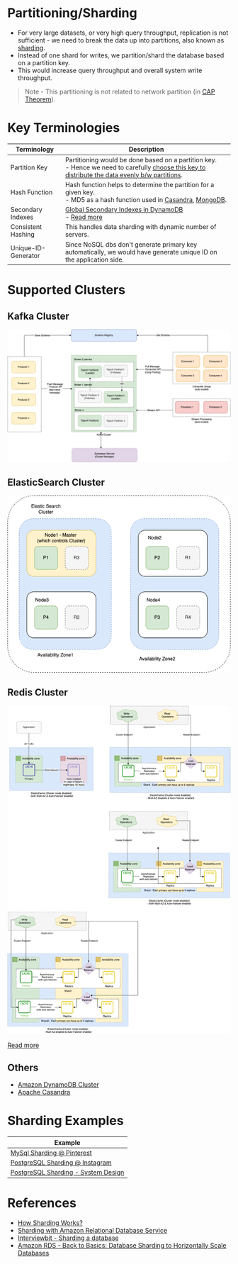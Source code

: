 # Partitioning/Sharding
- For very large datasets, or very high query throughput, replication is not sufficient - we need to break the data up into partitions, also known as [sharding](https://aws.amazon.com/what-is/database-sharding/).
- Instead of one shard for writes, we partition/shard the database based on a partition key. 
- This would increase query throughput and overall system write throughput.

> Note - This partitioning is not related to network partition (in [CAP Theorem](../../2_CAP&PACELCTheorems/CAPTheorem.md)).

# Key Terminologies

| Terminology         | Description                                                                                                                                                                                                          |
|---------------------|----------------------------------------------------------------------------------------------------------------------------------------------------------------------------------------------------------------------|
| Partition Key       | Partitioning would be done based on a partition key. <br/>- Hence we need to carefully [choose this key to distribute the data evenly b/w partitions](PartitionKey/Readme.md).                                       |
| Hash Function       | Hash function helps to determine the partition for a given key.<br/>- MD5 as a hash function used in [Casandra](../../11_WideColumn-Databases/ApacheCasandra.md), [MongoDB](../../10_Document-Databases/MongoDB.md). |
| Secondary Indexes   | [Global Secondary Indexes in DynamoDB](../../../2_AWSServices/6_DatabaseServices/AmazonDynamoDB/Readme.md) <br/>- [Read more](../../5_DatabaseInternals/Indexing.md)                                                 |
| Consistent Hashing  | This handles data sharding with dynamic number of servers.                                                                                                                                                           |
| Unique-ID-Generator | Since NoSQL dbs don't generate primary key automatically, we would have generate unique ID on the application side.                                                                                                  |

# Supported Clusters

## Kafka Cluster

![](../../../4_MessageBrokersEDA/Kafka/assets/Kafka-Architecture.drawio.png)

## ElasticSearch Cluster

![](../../9_Search-Databases/ElasticSearch/assests/ElasticSearch-Cluster.png)

## Redis Cluster

![](../../../2_AWSServices/6_DatabaseServices/AmazonElasticCache/assets/ElasticCache-Multi-AZ.drawio.png)

[Read more](../../../2_AWSServices/6_DatabaseServices/AmazonElasticCache/Readme.md)

## Others
- [Amazon DynamoDB Cluster](../../../2_AWSServices/6_DatabaseServices/AmazonDynamoDB/Partioning.md)
- [Apache Casandra](../../11_WideColumn-Databases/ApacheCasandra.md)

# Sharding Examples

| Example                                                                                                        |
|----------------------------------------------------------------------------------------------------------------|
| [MySql Sharding @ Pinterest](../../../1_TechStacks/Pinterest/MySQLSharding.md)                                 |
| [PostgreSQL Sharding @ Instagram](../../../1_TechStacks/Instagram/PostgreSharding.md)                          |
| [PostgreSQL Sharding - System Design](../../../0_HLDUseCasesProblems/SocialNetworkFacebookInstagram/Readme.md) |

# References
- [How Sharding Works?](https://medium.com/@jeeyoungk/how-sharding-works-b4dec46b3f6)
- [Sharding with Amazon Relational Database Service](https://aws.amazon.com/blogs/database/sharding-with-amazon-relational-database-service/)
- [Interviewbit - Sharding a database](https://www.interviewbit.com/problems/sharding-a-database/)
- [Amazon RDS - Back to Basics: Database Sharding to Horizontally Scale Databases](https://www.youtube.com/watch?v=9q-ZA6WtVy4)